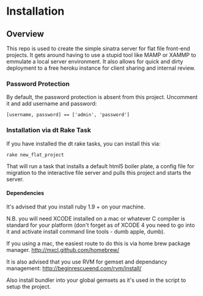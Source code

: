 # Installation


## Overview

This repo is used to create the simple sinatra server for flat file front-end projects. It gets around having to use a stupid tool like MAMP or XAMMP to emmulate a local server environment. It also allows for quick and dirty deployment to a free heroku instance for client sharing and internal review.

### Password Protection
By default, the password protection is absent from this project. Uncomment it and add username and password:

	[username, password] == ['admin', 'password']

### Installation via dt Rake Task
If you have installed the dt rake tasks, you can install this via:
	
	rake new_flat_project

That will run a task that installs a default html5 boiler plate, a config file for migration to the interactive file server and pulls this project and starts the server.

#### Dependencies
It's advised that you install ruby 1.9 + on your machine.

N.B. you will need XCODE installed on a mac or whatever C compiler is standard for your platform (don't forget as of XCODE 4 you need to go into it and activate install command line tools - dumb apple, dumb).

If you using a mac, the easiest route to do this is via home brew package manager.
<http://mxcl.github.com/homebrew/>

It is also advised that you use RVM for gemset and dependancy management:
<http://beginrescueend.com/rvm/install/>

Also install bundler into your global gemsets as it's used in the script to setup the project.



